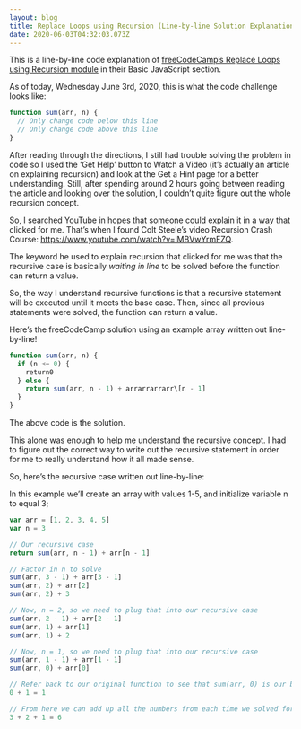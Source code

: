 ```yaml
---
layout: blog
title: Replace Loops using Recursion (Line-by-line Solution Explanation)
date: 2020-06-03T04:32:03.073Z
---
```


This is a line-by-line code explanation of [freeCodeCamp’s Replace Loops using Recursion module](https://www.freecodecamp.org/learn/javascript-algorithms-and-data-structures/basic-javascript/replace-loops-using-recursion) in their Basic JavaScript section.

As of today, Wednesday June 3rd, 2020, this is what the code challenge looks like:

```javascript
function sum(arr, n) {
  // Only change code below this line
  // Only change code above this line
}
```

After reading through the directions, I still had trouble solving the problem in code so I used the ‘Get Help’ button to Watch a Video (it’s actually an article on explaining recursion) and look at the Get a Hint page for a better understanding. Still, after spending around 2 hours going between reading the article and looking over the solution, I couldn’t quite figure out the whole recursion concept.

So, I searched YouTube in hopes that someone could explain it in a way that clicked for me. That’s when I found Colt Steele’s video Recursion Crash Course: <https://www.youtube.com/watch?v=lMBVwYrmFZQ>.

The keyword he used to explain recursion that clicked for me was that the recursive case is basically _waiting in line_ to be solved before the function can return a value.

So, the way I understand recursive functions is that a recursive statement will be executed until it meets the base case. Then, since all previous statements were solved, the function can return a value.

Here’s the freeCodeCamp solution using an example array written out line-by-line!

```javascript
function sum(arr, n) {
  if (n <= 0) {
    return0
  } else {
    return sum(arr, n - 1) + arrarrarrarr\[n - 1]
  }
}
```

The above code is the solution.

This alone was enough to help me understand the recursive concept. I had to figure out the correct way to write out the recursive statement in order for me to really understand how it all made sense.

So, here’s the recursive case written out line-by-line:

In this example we’ll create an array with values 1-5, and initialize variable n to equal 3;

```javascript
var arr = [1, 2, 3, 4, 5]
var n = 3

// Our recursive case
return sum(arr, n - 1) + arr[n - 1]

// Factor in n to solve
sum(arr, 3 - 1) + arr[3 - 1]
sum(arr, 2) + arr[2]
sum(arr, 2) + 3

// Now, n = 2, so we need to plug that into our recursive case
sum(arr, 2 - 1) + arr[2 - 1]
sum(arr, 1) + arr[1]
sum(arr, 1) + 2

// Now, n = 1, so we need to plug that into our recursive case
sum(arr, 1 - 1) + arr[1 - 1]
sum(arr, 0) + arr[0]

// Refer back to our original function to see that sum(arr, 0) is our base case, which evaluates to 0!
0 + 1 = 1

// From here we can add up all the numbers from each time we solved for n.
3 + 2 + 1 = 6
```
